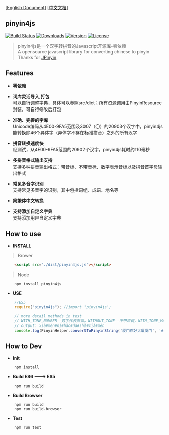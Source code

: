 [[English Document](https://github.com/superbiger/pinyin4js/blob/master/README_EN.md)]
[[中文文档](https://github.com/superbiger/pinyin4js/blob/master/README.md)]
 
## pinyin4js  
<a href="https://circleci.com/gh/superbiger/pinyin4js/master"><img src="https://img.shields.io/circleci/project/superbiger/pinyin4js/master.svg" alt="Build Status"></a>
<a href="https://www.npmjs.com/package/pinyin4js"><img src="https://img.shields.io/npm/dt/pinyin4js.svg" alt="Downloads"></a>
<a href="https://www.npmjs.com/package/pinyin4js"><img src="https://img.shields.io/npm/v/pinyin4js.svg" alt="Version"></a>
<a href="https://www.npmjs.com/package/pinyin4js"><img src="https://img.shields.io/npm/l/pinyin4js.svg" alt="License"></a>
> pinyin4js是一个汉字转拼音的Javascript开源库-零依赖  
> A opensource javascript library for converting chinese to pinyin  
Thanks for [JPinyin](https://github.com/stuxuhai/jpinyin)  

## Features
* **零依赖**  

* **词库灵活导入,打包**   
可以自行调整字典，具体可以参照src/dict；所有资源调用由PinyinResource封装，可自行修改后打包  

* **准确、完善的字库**  
Unicode编码从4E00-9FA5范围及3007（〇）的20903个汉字中，pinyin4js能转换除46个异体字（异体字不存在标准拼音）之外的所有汉字  

* **拼音转换速度快**  
经测试，从4E00-9FA5范围的20902个汉字，pinyin4js耗时约110毫秒

* **多拼音格式输出支持**  
支持多种拼音输出格式：带音标、不带音标、数字表示音标以及拼音首字母输出格式  

* **常见多音字识别**  
支持常见多音字的识别，其中包括词组、成语、地名等  

* **简繁体中文转换**  

* **支持添加自定义字典**  
支持添加用户自定义字典

## How to use

* **INSTALL**
> Brower
```html
    <script src="./dist/pinyin4js.js"></script>
```
> Node
```
    npm install pinyin4js
```

* **USE**
```javascript
    //ES5
    require("pinyin4js"); //import 'pinyin4js';

    // more detail methods in test
    // WITH_TONE_NUMBER--数字代表声调，WITHOUT_TONE--不带声调，WITH_TONE_MARK--带声调
    // output: xià#mén#nǐ#hǎo#dà#shà#xià#mén
    console.log(PinyinHelper.convertToPinyinString('厦门你好大厦厦门', '#', PinyinFormat.WITH_TONE_MARK))
```
## How to Dev

* **Init**
```
    npm install
```
* **Build ES6 ---> ES5**
```
    npm run build
```
* **Build Browser**
```
    npm run build
    npm run build-browser
```
* **Test**
```
    npm run test
```
